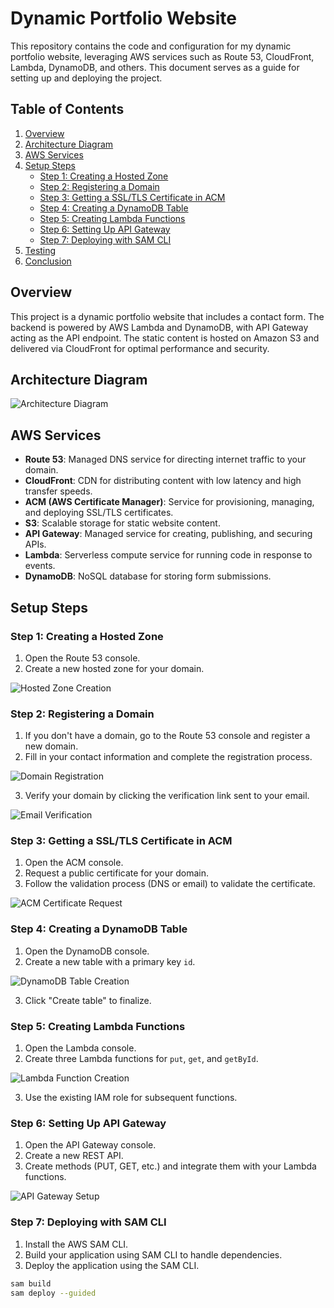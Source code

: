 # Dynamic Portfolio Website

This repository contains the code and configuration for my dynamic portfolio website, leveraging AWS services such as Route 53, CloudFront, Lambda, DynamoDB, and others. This document serves as a guide for setting up and deploying the project.

## Table of Contents

1. [Overview](#overview)
2. [Architecture Diagram](#architecture-diagram)
3. [AWS Services](#aws-services)
4. [Setup Steps](#setup-steps)
    - [Step 1: Creating a Hosted Zone](#step-1-creating-a-hosted-zone)
    - [Step 2: Registering a Domain](#step-2-registering-a-domain)
    - [Step 3: Getting a SSL/TLS Certificate in ACM](#step-3-getting-a-ssl/tls-certificate-in-acm)
    - [Step 4: Creating a DynamoDB Table](#step-4-creating-a-dynamodb-table)
    - [Step 5: Creating Lambda Functions](#step-5-creating-lambda-functions)
    - [Step 6: Setting Up API Gateway](#step-6-setting-up-api-gateway)
    - [Step 7: Deploying with SAM CLI](#step-7-deploying-with-sam-cli)
5. [Testing](#testing)
6. [Conclusion](#conclusion)

## Overview

This project is a dynamic portfolio website that includes a contact form. The backend is powered by AWS Lambda and DynamoDB, with API Gateway acting as the API endpoint. The static content is hosted on Amazon S3 and delivered via CloudFront for optimal performance and security.

## Architecture Diagram

![Architecture Diagram](daud-website-architecture.drawio.png)

## AWS Services

- **Route 53**: Managed DNS service for directing internet traffic to your domain.
- **CloudFront**: CDN for distributing content with low latency and high transfer speeds.
- **ACM (AWS Certificate Manager)**: Service for provisioning, managing, and deploying SSL/TLS certificates.
- **S3**: Scalable storage for static website content.
- **API Gateway**: Managed service for creating, publishing, and securing APIs.
- **Lambda**: Serverless compute service for running code in response to events.
- **DynamoDB**: NoSQL database for storing form submissions.

## Setup Steps

### Step 1: Creating a Hosted Zone

1. Open the Route 53 console.
2. Create a new hosted zone for your domain.

![Hosted Zone Creation](images/hosted-zone-creation.png)

### Step 2: Registering a Domain

1. If you don't have a domain, go to the Route 53 console and register a new domain.
2. Fill in your contact information and complete the registration process.

![Domain Registration](images/domain-registration.png)

3. Verify your domain by clicking the verification link sent to your email.

![Email Verification](images/email-verification.png)

### Step 3: Getting a SSL/TLS Certificate in ACM

1. Open the ACM console.
2. Request a public certificate for your domain.
3. Follow the validation process (DNS or email) to validate the certificate.

![ACM Certificate Request](images/acm-certificate-request.png)

### Step 4: Creating a DynamoDB Table

1. Open the DynamoDB console.
2. Create a new table with a primary key `id`.

![DynamoDB Table Creation](images/dynamodb-table-creation.png)

3. Click "Create table" to finalize.

### Step 5: Creating Lambda Functions

1. Open the Lambda console.
2. Create three Lambda functions for `put`, `get`, and `getById`.

![Lambda Function Creation](images/lambda-function-creation.png)

3. Use the existing IAM role for subsequent functions.

### Step 6: Setting Up API Gateway

1. Open the API Gateway console.
2. Create a new REST API.
3. Create methods (PUT, GET, etc.) and integrate them with your Lambda functions.

![API Gateway Setup](images/api-gateway-setup.png)

### Step 7: Deploying with SAM CLI

1. Install the AWS SAM CLI.
2. Build your application using SAM CLI to handle dependencies.
3. Deploy the application using the SAM CLI.

```bash
sam build
sam deploy --guided
